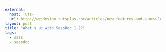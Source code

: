 ```yaml
---
external:
  host: Tuts+
  url: http://webdesign.tutsplus.com/articles/new-features-and-a-new-look-for-sassdoc--cms-21914
layout: post
title: "What's up with SassDoc 1.2?"
tags:
  - sass
  - sassdoc
---
```

